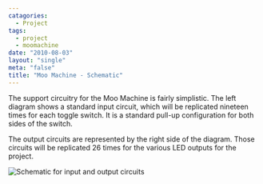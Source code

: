 ```yaml
---
catagories:
  - Project
tags:
  - project
  - moomachine
date: "2010-08-03"
layout: "single"
meta: "false"
title: "Moo Machine - Schematic"
---
```

The support circuitry for the Moo Machine is fairly simplistic.  The left diagram shows a standard input circuit, which 
will be replicated nineteen times for each toggle switch.  It is a standard pull-up configuration for both sides 
of the switch.

The output circuits are represented by the right side of the diagram.  Those circuits will be replicated 26 times for 
the various LED outputs for the project.

![Schematic for input and output circuits](/assets/projects/moomachine/BasicSchematic.png)


